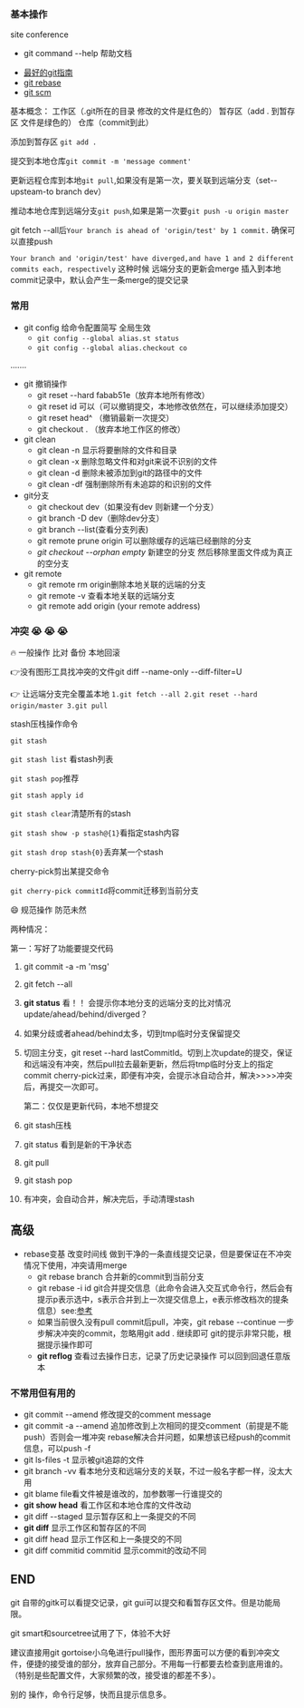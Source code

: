 ### 基本操作

site conference

* git command --help 帮助文档

- [最好的git指南](http://rogerdudler.github.io/git-guide/index.zh.html)
- [git rebase](http://jartto.wang/2018/12/11/git-rebase/)
- [git  scm](https://git-scm.com/book/zh/v2) 

基本概念： 工作区（.git所在的目录 修改的文件是红色的） 暂存区（add . 到暂存区 文件是绿色的） 仓库（commit到此）

添加到暂存区 `git add .`

提交到本地仓库`git commit -m 'message comment'`

更新远程仓库到本地`git pull`,如果没有是第一次，要关联到远端分支（set--upsteam-to branch dev）

推动本地仓库到远端分支`git push`,如果是第一次要`git push -u origin master`

git fetch --all后`Your branch is ahead of 'origin/test' by 1 commit.` 确保可以直接push

`Your branch and 'origin/test' have diverged,and have 1 and 2 different commits each, respectively` 这种时候 远端分支的更新会merge 插入到本地commit记录中，默认会产生一条merge的提交记录

### 常用

- git config 给命令配置简写 全局生效
  - `git config --global alias.st status`
  - `git config --global alias.checkout co`

 .......

- git 撤销操作
  - git reset --hard fabab51e（放弃本地所有修改）
  - git reset id 可以（可以撤销提交，本地修改依然在，可以继续添加提交）
  - git reset head^ （撤销最新一次提交）
  - git checkout . （放弃本地工作区的修改）
- git clean
  - git clean -n 显示将要删除的文件和目录
  - git clean -x 删除忽略文件和对git来说不识别的文件
  - git clean -d 删除未被添加到git的路径中的文件
  - git clean -df 强制删除所有未追踪的和识别的文件
- git分支
  - git checkout dev（如果没有dev 则新建一个分支）
  - git branch -D dev（删除dev分支）
  - git branch --list(查看分支列表)
  - git remote prune origin 可以删除缓存的远端已经删除的分支
  - *git checkout --orphan empty* 新建空的分支 然后移除里面文件成为真正的空分支
- git remote
  - git remote rm origin删除本地关联的远端的分支
  - git remote -v 查看本地关联的远端分支
  - git remote add origin (your remote address)

### **冲突** 😭 😭 😭

 🔥 一般操作 比对 备份 本地回滚

👉没有图形工具找冲突的文件git diff --name-only --diff-filter=U

👉 让远端分支完全覆盖本地 `1.git fetch --all 2.git reset --hard origin/master 3.git pull`

 stash压栈操作命令

 `git stash`

 `git stash list` 看stash列表

 `git stash pop`推荐

 `git stash apply id`

 `git stash clear`清楚所有的stash

 `git stash show -p stash@{1}`看指定stash内容

 `git stash drop stash{0}`丢弃某一个stash

cherry-pick剪出某提交命令

 `git cherry-pick commitId`将commit迁移到当前分支

😄 规范操作 防范未然

 两种情况：

 第一：写好了功能要提交代码

1. git commit -a -m 'msg'

2. git fetch --all

3. **git status** 看！！ 会提示你本地分支的远端分支的比对情况 update/ahead/behind/diverged？

4. 如果分歧或者ahead/behind太多，切到tmp临时分支保留提交

5. 切回主分支，git reset --hard lastCommitId。切到上次update的提交，保证和远端没有冲突，然后pull拉去最新更新，然后将tmp临时分支上的指定commit cherry-pick过来，即便有冲突，会提示冰自动合并，解决>>>>冲突后，再提交一次即可。

   第二：仅仅是更新代码，本地不想提交

1. git stash压栈
2. git status 看到是新的干净状态
3. git pull
4. git stash pop
5. 有冲突，会自动合并，解决完后，手动清理stash



## 高级

- rebase变基 改变时间线 做到干净的一条直线提交记录，但是要保证在不冲突情况下使用，冲突请用merge
  - git rebase branch 合并新的commit到当前分支
  - git rebase -i id git合并提交信息（此命令会进入交互式命令行，然后会有提示p表示选中，s表示合并到上一次提交信息上，e表示修改档次的提条信息）see:[参考](https://www.jianshu.com/p/4a8f4af4e803)
  - 如果当前很久没有pull commit后pull，冲突，git rebase --continue 一步步解决冲突的commit，忽略用git add . 继续即可 git的提示非常只能，根据提示操作即可
  - **git reflog** 查看过去操作日志，记录了历史记录操作 可以回到回退任意版本

### 不常用但有用的

- git commit --amend 修改提交的comment message
- git commit -a --amend 追加修改到上次相同的提交comment（前提是不能push）否则会一堆冲突 rebase解决合并问题，如果想该已经push的commit信息，可以push -f
- git ls-files -t 显示被git追踪的文件
- git branch -vv 看本地分支和远端分支的关联，不过一般名字都一样，没太大用
- git blame file看文件被是谁改的，加参数哪一行谁提交的
- **git show head** 看工作区和本地仓库的文件改动
- git diff --staged 显示暂存区和上一条提交的不同
- **git diff** 显示工作区和暂存区的不同
- git diff head 显示工作区和上一条提交的不同
- git diff commitid commitid 显示commit的改动不同

## END

git 自带的gitk可以看提交记录，git gui可以提交和看暂存区文件。但是功能局限。

git smart和sourcetree试用了下，体验不大好

建议直接用git gortoise小乌龟进行pull操作，图形界面可以方便的看到冲突文件，便捷的接受谁的部分，放弃自己部分。不用每一行都要去检查到底用谁的。（特别是些配置文件，大家频繁的改，接受谁的都差不多）。

别的 操作，命令行足够，快而且提示信息多。